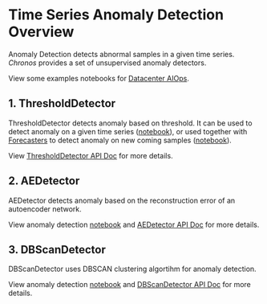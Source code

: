 # Time Series Anomaly Detection Overview

Anomaly Detection detects abnormal samples in a given time series. _Chronos_ provides a set of unsupervised anomaly detectors. 

View some examples notebooks for [Datacenter AIOps](https://github.com/intel-analytics/BigDL/tree/branch-2.0/python/chronos/use-case/AIOps).

## **1. ThresholdDetector**

ThresholdDetector detects anomaly based on threshold. It can be used to detect anomaly on a given time series ([notebook](https://github.com/intel-analytics/BigDL/blob/branch-2.0/python/chronos/use-case/AIOps/AIOps_anomaly_detect_unsupervised.ipynb)), or used together with [Forecasters](#forecasting) to detect anomaly on new coming samples ([notebook](https://github.com/intel-analytics/BigDL/blob/branch-2.0/python/chronos/use-case/AIOps/AIOps_anomaly_detect_unsupervised_forecast_based.ipynb)). 

View [ThresholdDetector API Doc](../../PythonAPI/Chronos/anomaly_detectors.html#chronos-model-anomaly-th-detector) for more details.


## **2. AEDetector**

AEDetector detects anomaly based on the reconstruction error of an autoencoder network. 

View anomaly detection [notebook](https://github.com/intel-analytics/BigDL/blob/branch-2.0/python/chronos/use-case/AIOps/AIOps_anomaly_detect_unsupervised.ipynb) and [AEDetector API Doc](../../PythonAPI/Chronos/anomaly_detectors.html#chronos-model-anomaly-ae-detector) for more details.

## **3. DBScanDetector**

DBScanDetector uses DBSCAN clustering algortihm for anomaly detection. 

View anomaly detection [notebook](https://github.com/intel-analytics/BigDL/blob/branch-2.0/python/chronos/use-case/AIOps/AIOps_anomaly_detect_unsupervised.ipynb) and [DBScanDetector API Doc](../../PythonAPI/Chronos/anomaly_detectors.html#chronos-model-anomaly-dbscan-detector) for more details.
